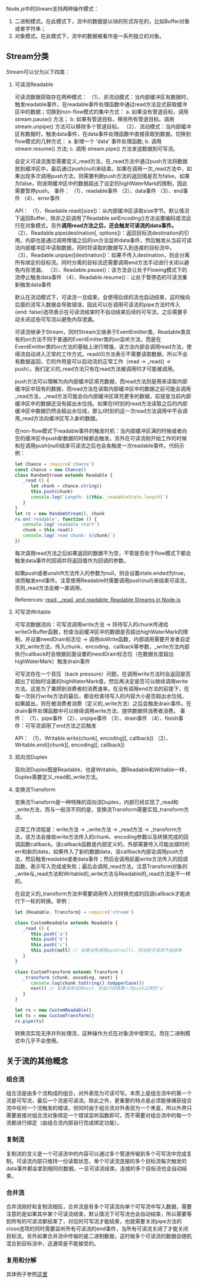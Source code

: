 Node.js中的Stream支持两种操作模式：

1. 二进制模式。在此模式下，流中的数据是以块的形式存在的，比如Buffer对象或者字符串；
2. 对象模式。在此模式下，流中的数据被看作是一系列独立的对象。

## Stream分类

Stream可以分为以下四类：

1. 可读流Readable

   可读流数据获取存在两种模式：
   （1）、非流动模式：当内部缓冲区有数据时，触发readable事件，在readable事件处理函数中通过read方法显式获取缓冲区中的数据；切换到non-flow模式的集中方式：
   a. 如果没有管道目标，调用 stream.pause() 方法；
   b. 如果有管道目标，移除所有管道目标。调用 stream.unpipe() 方法可以移除多个管道目标。
   （2）、流动模式：当内部缓冲区有数据时，触发data事件，在data事件处理函数中直接获取到数据。切换到flow模式的几种方式：
   a. 新增一个 'data' 事件处理函数;
   b. 调用 stream.resume() 方法;
   c. 调用 stream.pipe() 方法发送数据到可写流。

   自定义可读流类型需要定义\_read方法，在\_read方法中通过push方法将数据放到缓冲区中，最后通过push(null)来结束。如果在调用一次\_read方法中，如果出现多次调用push方法，则需要判断push方法的返回值是否为false，如果为false，则说明缓冲区中的数据超出了设定的highWaterMark的限制，因此需要暂停push。
   事件：
   （1）、readable事件
   （2）、data事件
   （3）、end事件
   （4）、error事件

   API：
   （1）、Readable.read([size])：从内部缓冲区读取size字节。默认情况下返回Buffer，除非之前调用了Readable.setEncoding()方法设置编码或流运行在对象模式。另外**调用read方法之后，还会触发可读流的data事件。**
   （2）、Readable.pipe(destination[, options])：返回目标流destination的引用。内部也是通过调用增强之后的on方法监听data事件，然后触发从当前可读流内部缓冲区中读取数据，同时将读取的数据写入到连接的目标流中。
   （3）、Readable.unpipe([destination])：如果不传入destination，则会分离所有绑定的目标流。同时分离的目标流还需要调用end方法手动进行关闭以避免内存泄漏。
   （3）、Readable.pause()：该方法会让处于Flowing模式下的流停止触发data事件
   （4）、Readable.resume()：让处于暂停态的可读流重新触发data事件

   默认在流动模式下，可读流一旦结束，会使得后续的流也自动结束，这时候向后面的流写入数据会导致错误，因此可以在调用可读流的pipe方法时传入{end: false}选项表示在可读流结束时不自动结束后续的可写流，之后需要手动关闭这些可写流以避免内存泄漏。

   可读流继承于Stream，同时Stream又继承于EventEmitter类，Readable类具有的on方法不同于普通的EventEmitter类的on监听方法，而是在EventEmitter类的on方法的基础上进行增强，该方法内部会调用read方法，使得流自动进入正常的工作方式。read(0)方法表示不需要读取数据，所以不会有数据返回，它的作用是可以启动流的正常工作（read -> \_read() -> push）。我们定义的\_read方法只有在read方法被调用时才可能被调用。

   push方法可以理解为向内部缓冲区填充数据，而read方法则是用来读取内部缓冲区中现有的数据，而read方法在读取内部缓冲区中的数据之前可能会调用\_read方法，\_read方法可能会向内部缓冲区填充更多的数据，前提是当前内部缓冲区中的数据还没有超出水位线。如果在t时刻的read方法读取之后的内部缓冲区中数据仍然会超出水位线，那么t时刻的这一次read方法调用中不会调用\_read方法向缓冲区写入新的数据。

   在non-flow模式下readable事件的触发时机：当内部缓冲区满的时候或者向空的缓冲区中push新数据的时候都会触发。另外在可读流刚开始工作的时候和在调用push(null)结束可读流之后也会各触发一次readable事件。代码示例：

   ```javascript
   let Chance = require('chance')
   const chance = new Chance()
   class RandomStream extends Readable {
      _read () {
         let chunk = chance.string()
         this.push(chunk)
         console.log(`Length: ${this._readableState.length}`)
      }
   }
   let rs = new RandomStream(), chunk
   rs.on('readable', function () {
      console.log('readable start')
      chunk = this.read()
      console.log(`read chunk: ${chunk}`)
   })
   ```

   每次调用read方法之后如果返回的数据不为空，不管是否处于flow模式下都会触发data事件的回调并将返回值作为回调的参数。

   如果push或者unshift方法传入的参数为null，则会设置state.ended为true，进而触发end事件。注意使用Readable时需要调用push(null)来结束可读流，否则\_read方法会被一直调用。

   References:
   [read, \_read, and readable: Readable Streams in Node.js](https://khanna.cc/blog/readable-streams-in-node-js/)

2. 可写流Writable
   
   可写流数据流向：可写流调用write方法 -> 将待写入的chunk传递给writeOrBuffer函数，检查当前缓冲区中的数据是否超出highWaterMark的限制，并设置needDrain标志位 -> 调用doWrite函数，内部调用需要开发者自定义的\_write方法，传入chunk、encoding、callback等参数，\_write方法内部执行callback时会根据前面设置的needDrain标志位（在数据长度超出highWaterMark）触发drain事件

   可写流存在一个背压（back pressure）问题，在调用write方法时会返回是否超出了初始时设置的highWaterMark值，然后再决定是否可以继续调用write方法。这是为了兼顾到消费者的消费速率。在没有调用end方法的前提下，在每一次执行write方法的最后，都会检查待写入的内容大小是否超出水位线，如果超出，则在被消费者消费（定义的\_write方法）之后会触发drain事件。在drain事件处理函数中可以继续调用write方法，提供数据供消费者消费。
   事件：
   （1）、pipe事件
   （2）、unpipe事件
   （3）、drain事件
   （4）、finish事件：可写流调用了end方法之后触发

   API：
   （1）、Writable.write(chunk[, encoding][, callback])
   （2）、Writable.end([chunk][, encoding][, callback])
  
3. 双向流Duplex
   
   双向流Duplex既是Readable，也是Writable。跟Readable和Writable一样，Duplex需要定义\_read和\_write方法。

4. 变换流Transform
   
   变换流Transform是一种特殊的双向流Duplex，内部已经实现了\_read和\_write方法，而与一般流不同的是，变换流Transform需要实现\_transform方法。

   正常工作流程是：write方法 -> \_write方法 -> \_read方法 -> \_transform方法，该方法会接收write方法传入的chunk、encoding参数以及转换完成的回调函数callback。该callback函数是内部定义的，外部需要传入可能出错时的err和新的data，如果传入了新的数据data，该callback内部会调用push方法，然后触发readable或者data事件；然后会调用前面write方法传入的回调函数，表示写入完成或失败；最后会调用\_read方法，注意Transform对象的\_write与\_read方法和Writable的\_write方法与Readable的\_read方法是不一样的。

   在自定义的\_transform方法中需要调用传入的转换完成的回调callback才能进行下一轮的转换。举例：

   ```javascript
   let {Readable, Transform} = require('stream')

   class CustomReadable extends Readable {
      _read () {
         this.push('a')
         this.push('b')
         this.push('c')
         this.push(null) // 如果没有调用push(null)，则当前可读流不会结束
      }
   }

   class CustomTransform extends Transform {
      _transform (chunk, encoding, next) {
         console.log(chunk.toString().toUpperCase())
         next() // 如果没有调用next，则会只转换第一次push过来的'a'
      }
   }

   let rs = new CustomReadable()
   let ts = new CustomTransform()
   rs.pipe(ts)
   ```

   转换流实现无序并列处理流，这种操作方式在对象流中很常见，而在二进制模式中几乎不会使用。

## 关于流的其他概念

### 组合流

组合流是由多个流构成的组合，对外表现为可读可写。本质上是组合流中的第一个流是可写流，最后一个流是可读流。除此之外，更重要的特点是必须能够捕获组合流中任何一个流触发的错误，但同时由于组合流对外表现为一个黑盒，所以外界只需要直接对组合流对象绑定一个错误监听函数即可，而不需要对组合流中的每一个流都进行绑定（由组合流内部自行完成绑定功能）。

### 复制流

复制流的含义是一个可读流中的内容可以通过多个管道传输到多个可写流中完成复制。可读流内部只维持一份读取状态，单个可读流连接的多个目标流每次触发的data事件都会拿到相同的数据。一旦可读流结束，连接的多个目标流也会自动结束。

### 合并流

合并流刚好和复制流相反，合并流是有多个可读流向单个可写流中写入数据，需要注意的是如果其中某个可读流结束，默认情况下可写流也会自动结束，所以需要等到所有的可读流都结束了，对应的可写流才能结束，也就需要关闭pipe方法的close选项的同时需要监听所有可读流的end事件，当所有可读流关闭了才能关闭目标流。另外如果合并流中传输的是二进制数据，这时候多个可读流的数据会随机混合到目标流中，这通常是不能接受的。

### 复用和分解

具体例子参照[这里](https://github.com/sea-ice/nodejs-code/tree/master/mux%26demux)